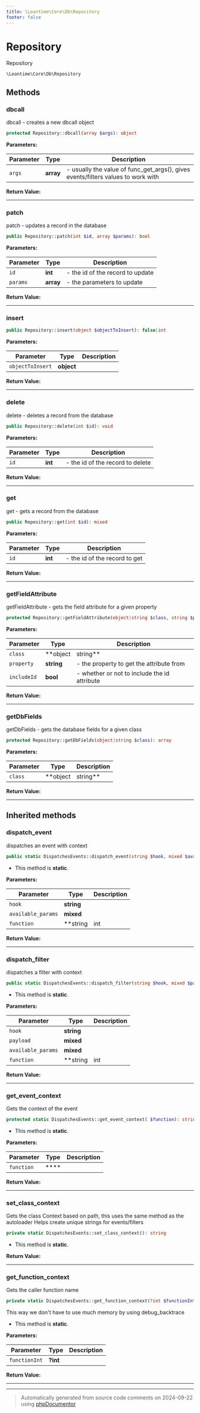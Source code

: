 ```yaml
---
title: \Leantime\Core\Db\Repository
footer: false
---
```


# Repository

Repository


`\Leantime\Core\Db\Repository`




## Methods

### dbcall

dbcall - creates a new dbcall object

```php
protected Repository::dbcall(array $args): object
```








**Parameters:**

| Parameter | Type | Description |
|-----------|------|-------------|
| `args` | **array** | - usually the value of func_get_args(), gives events/filters values to work with |


**Return Value:**





---
### patch

patch - updates a record in the database

```php
public Repository::patch(int $id, array $params): bool
```








**Parameters:**

| Parameter | Type | Description |
|-----------|------|-------------|
| `id` | **int** | - the id of the record to update |
| `params` | **array** | - the parameters to update |


**Return Value:**





---
### insert



```php
public Repository::insert(object $objectToInsert): false|int
```








**Parameters:**

| Parameter | Type | Description |
|-----------|------|-------------|
| `objectToInsert` | **object** |  |


**Return Value:**





---
### delete

delete - deletes a record from the database

```php
public Repository::delete(int $id): void
```








**Parameters:**

| Parameter | Type | Description |
|-----------|------|-------------|
| `id` | **int** | - the id of the record to delete |


**Return Value:**





---
### get

get - gets a record from the database

```php
public Repository::get(int $id): mixed
```








**Parameters:**

| Parameter | Type | Description |
|-----------|------|-------------|
| `id` | **int** | - the id of the record to get |


**Return Value:**





---
### getFieldAttribute

getFieldAttribute - gets the field attribute for a given property

```php
protected Repository::getFieldAttribute(object|string $class, string $property, bool $includeId = false): array|false
```








**Parameters:**

| Parameter | Type | Description |
|-----------|------|-------------|
| `class` | **object|string** | - the class to get the attribute from |
| `property` | **string** | - the property to get the attribute from |
| `includeId` | **bool** | - whether or not to include the id attribute |


**Return Value:**





---
### getDbFields

getDbFields - gets the database fields for a given class

```php
protected Repository::getDbFields(object|string $class): array
```








**Parameters:**

| Parameter | Type | Description |
|-----------|------|-------------|
| `class` | **object|string** | - the class to get the fields from |


**Return Value:**





---


## Inherited methods

### dispatch_event

dispatches an event with context

```php
public static DispatchesEvents::dispatch_event(string $hook, mixed $available_params = [], string|int|null $function = null): void
```



* This method is **static**.




**Parameters:**

| Parameter | Type | Description |
|-----------|------|-------------|
| `hook` | **string** |  |
| `available_params` | **mixed** |  |
| `function` | **string|int|null** |  |


**Return Value:**





---
### dispatch_filter

dispatches a filter with context

```php
public static DispatchesEvents::dispatch_filter(string $hook, mixed $payload, mixed $available_params = [], string|int|null $function = null): mixed
```



* This method is **static**.




**Parameters:**

| Parameter | Type | Description |
|-----------|------|-------------|
| `hook` | **string** |  |
| `payload` | **mixed** |  |
| `available_params` | **mixed** |  |
| `function` | **string|int|null** |  |


**Return Value:**





---
### get_event_context

Gets the context of the event

```php
protected static DispatchesEvents::get_event_context( $function): string
```



* This method is **static**.




**Parameters:**

| Parameter | Type | Description |
|-----------|------|-------------|
| `function` | **** |  |


**Return Value:**





---
### set_class_context

Gets the class Context based on path, this uses the same method as the autoloader
Helps create unique strings for events/filters

```php
private static DispatchesEvents::set_class_context(): string
```



* This method is **static**.





**Return Value:**





---
### get_function_context

Gets the caller function name

```php
private static DispatchesEvents::get_function_context(?int $functionInt = null): string
```

This way we don't have to use much memory by using debug_backtrace

* This method is **static**.




**Parameters:**

| Parameter | Type | Description |
|-----------|------|-------------|
| `functionInt` | **?int** |  |


**Return Value:**





---


---
> Automatically generated from source code comments on 2024-09-22 using [phpDocumentor](http://www.phpdoc.org/)
